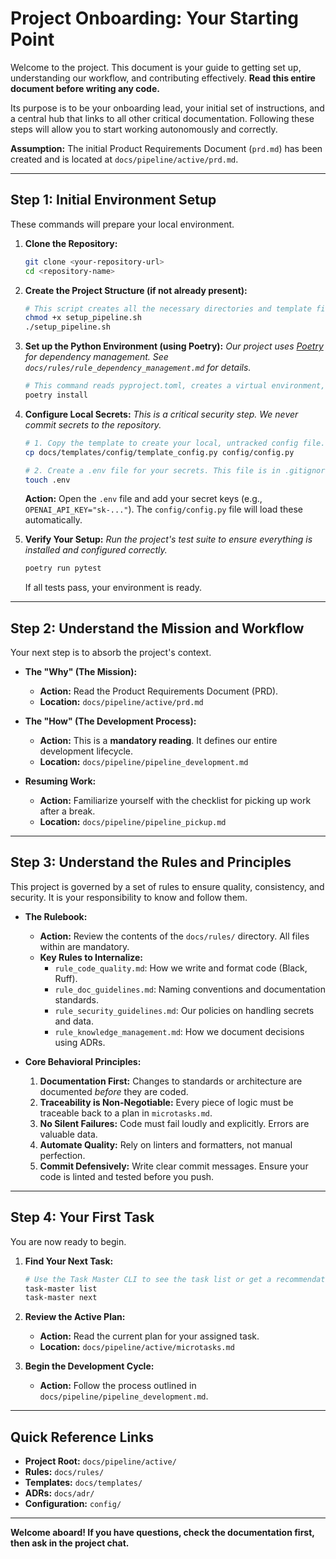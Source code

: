 # Project Onboarding: Your Starting Point

Welcome to the project. This document is your guide to getting set up, understanding our workflow, and contributing effectively. **Read this entire document before writing any code.**

Its purpose is to be your onboarding lead, your initial set of instructions, and a central hub that links to all other critical documentation. Following these steps will allow you to start working autonomously and correctly.

**Assumption:** The initial Product Requirements Document (`prd.md`) has been created and is located at `docs/pipeline/active/prd.md`.

---

## Step 1: Initial Environment Setup

These commands will prepare your local environment.

1.  **Clone the Repository:**
    ```bash
    git clone <your-repository-url>
    cd <repository-name>
    ```

2.  **Create the Project Structure (if not already present):**
    ```bash
    # This script creates all the necessary directories and template files.
    chmod +x setup_pipeline.sh
    ./setup_pipeline.sh
    ```

3.  **Set up the Python Environment (using Poetry):**
    *Our project uses [Poetry](https://python-poetry.org/) for dependency management. See `docs/rules/rule_dependency_management.md` for details.*
    ```bash
    # This command reads pyproject.toml, creates a virtual environment, and installs all dependencies.
    poetry install
    ```

4.  **Configure Local Secrets:**
    *This is a critical security step. We never commit secrets to the repository.*
    ```bash
    # 1. Copy the template to create your local, untracked config file.
    cp docs/templates/config/template_config.py config/config.py

    # 2. Create a .env file for your secrets. This file is in .gitignore.
    touch .env
    ```
    **Action:** Open the `.env` file and add your secret keys (e.g., `OPENAI_API_KEY="sk-..."`). The `config/config.py` file will load these automatically.

5.  **Verify Your Setup:**
    *Run the project's test suite to ensure everything is installed and configured correctly.*
    ```bash
    poetry run pytest
    ```
    If all tests pass, your environment is ready.

---

## Step 2: Understand the Mission and Workflow

Your next step is to absorb the project's context.

-   **The "Why" (The Mission):**
    -   **Action:** Read the Product Requirements Document (PRD).
    -   **Location:** `docs/pipeline/active/prd.md`

-   **The "How" (The Development Process):**
    -   **Action:** This is a **mandatory reading**. It defines our entire development lifecycle.
    -   **Location:** `docs/pipeline/pipeline_development.md`

-   **Resuming Work:**
    -   **Action:** Familiarize yourself with the checklist for picking up work after a break.
    -   **Location:** `docs/pipeline/pipeline_pickup.md`

---

## Step 3: Understand the Rules and Principles

This project is governed by a set of rules to ensure quality, consistency, and security. It is your responsibility to know and follow them.

-   **The Rulebook:**
    -   **Action:** Review the contents of the `docs/rules/` directory. All files within are mandatory.
    -   **Key Rules to Internalize:**
        -   `rule_code_quality.md`: How we write and format code (Black, Ruff).
        -   `rule_doc_guidelines.md`: Naming conventions and documentation standards.
        -   `rule_security_guidelines.md`: Our policies on handling secrets and data.
        -   `rule_knowledge_management.md`: How we document decisions using ADRs.

-   **Core Behavioral Principles:**
    1.  **Documentation First:** Changes to standards or architecture are documented *before* they are coded.
    2.  **Traceability is Non-Negotiable:** Every piece of logic must be traceable back to a plan in `microtasks.md`.
    3.  **No Silent Failures:** Code must fail loudly and explicitly. Errors are valuable data.
    4.  **Automate Quality:** Rely on linters and formatters, not manual perfection.
    5.  **Commit Defensively:** Write clear commit messages. Ensure your code is linted and tested before you push.

---

## Step 4: Your First Task

You are now ready to begin.

1.  **Find Your Next Task:**
    ```bash
    # Use the Task Master CLI to see the task list or get a recommendation.
    task-master list
    task-master next
    ```

2.  **Review the Active Plan:**
    -   **Action:** Read the current plan for your assigned task.
    -   **Location:** `docs/pipeline/active/microtasks.md`

3.  **Begin the Development Cycle:**
    -   **Action:** Follow the process outlined in `docs/pipeline/pipeline_development.md`.

---

## Quick Reference Links

- **Project Root:** `docs/pipeline/active/`
- **Rules:** `docs/rules/`
- **Templates:** `docs/templates/`
- **ADRs:** `docs/adr/`
- **Configuration:** `config/`

---

**Welcome aboard! If you have questions, check the documentation first, then ask in the project chat.**